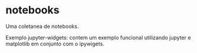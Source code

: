 # notebooks

Uma coletanea de notebooks.

Exemplo jupyter-widgets: contem um exemplo funcional utilizando jupyter e matplotlib em conjunto com o ipywigets.
